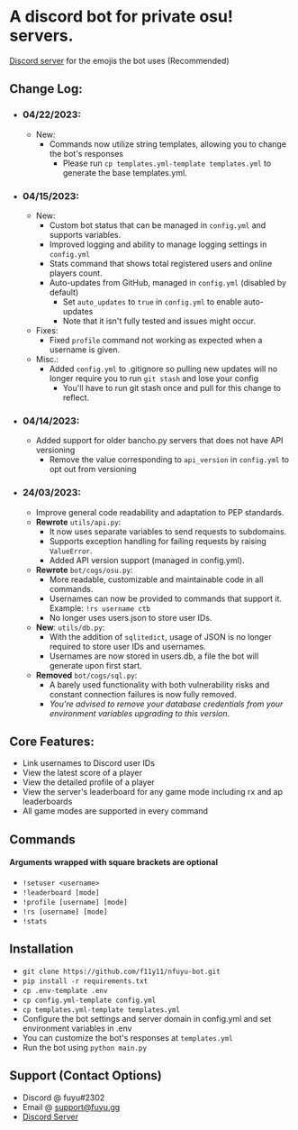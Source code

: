 # A discord bot for private osu! servers.
[Discord server](https://discord.gg/UqrbWKHHz3) for the emojis the bot uses (Recommended) 
## Change Log:
- ### 04/22/2023:
  - New:
    - Commands now utilize string templates, allowing you to change the bot's responses
      - Please run `cp templates.yml-template templates.yml` to generate the base templates.yml.
- ### 04/15/2023:
  - New:
    - Custom bot status that can be managed in `config.yml` and supports variables.
    - Improved logging and ability to manage logging settings in `config.yml`
    - Stats command that shows total registered users and online players count.
    - Auto-updates from GitHub, managed in `config.yml` (disabled by default)
      - Set `auto_updates` to `true` in `config.yml` to enable auto-updates
      - Note that it isn't fully tested and issues might occur.
  - Fixes:
    - Fixed `profile` command not working as expected when a username is given.
  - Misc.:
    - Added `config.yml` to .gitignore so pulling new updates will no longer require you to run `git stash` and lose your config
      - You'll have to run git stash once and pull for this change to reflect.
- ### 04/14/2023:
  - Added support for older bancho.py servers that does not have API versioning
    - Remove the value corresponding to `api_version` in `config.yml` to opt out from versioning
- ### 24/03/2023:
  - Improve general code readability and adaptation to PEP standards.
  - **Rewrote** `utils/api.py`:
    - It now uses separate variables to send requests to subdomains.
    - Supports exception handling for failing requests by raising `ValueError`.
    - Added API version support (managed in config.yml).
  - **Rewrote** `bot/cogs/osu.py`:
    - More readable, customizable and maintainable code in all commands.
    - Usernames can now be provided to commands that support it. Example: `!rs username ctb`
    - No longer uses users.json to store user IDs.
  - **New**: `utils/db.py`:
    - With the addition of `sqlitedict`, usage of JSON is no longer required to store user IDs and usernames.
    - Usernames are now stored in users.db, a file the bot will generate upon first start.
  - **Removed** `bot/cogs/sql.py`:
    - A barely used functionality with both vulnerability risks and constant connection failures is now fully removed.
    - *You're advised to remove your database credentials from your environment variables upgrading to this version*.

## Core Features:
- Link usernames to Discord user IDs
- View the latest score of a player
- View the detailed profile of a player
- View the server's leaderboard for any game mode including rx and ap leaderboards
- All game modes are supported in every command

## Commands
#### Arguments wrapped with square brackets are optional
- `!setuser <username>`
- `!leaderboard [mode]`
- `!profile [username] [mode]`
- `!rs [username] [mode]`
- `!stats`

## Installation
- `git clone https://github.com/f11y11/nfuyu-bot.git`
- `pip install -r requirements.txt`
- `cp .env-template .env`
- `cp config.yml-template config.yml`
- `cp templates.yml-template templates.yml`
- Configure the bot settings and server domain in config.yml and set environment variables in .env
- You can customize the bot's responses at `templates.yml`
- Run the bot using `python main.py`

## Support (Contact Options)
- Discord @ fuyu#2302
- Email @ support@fuyu.gg
- [Discord Server](https://discord.gg/UqrbWKHHz3)
